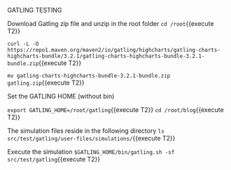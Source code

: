 

GATLING TESTING

Download Gatling zip file and unzip in the root folder
`cd /root`{{execute T2}}

`curl -L -O https://repo1.maven.org/maven2/io/gatling/highcharts/gatling-charts-highcharts-bundle/3.2.1/gatling-charts-highcharts-bundle-3.2.1-bundle.zip`{{execute T2}}

`mv gatling-charts-highcharts-bundle-3.2.1-bundle.zip gatling.zip`{{execute T2}}

Set the GATLING HOME (without bin)

`export GATLING_HOME=/root/gatling`{{execute T2}}
`cd /root/blog`{{execute T2}}

The simulation files reside in the following directory
`ls src/test/gatling/user-files/simulations/`{{execute T2}}

Execute the simulation
`$GATLING_HOME/bin/gatling.sh -sf src/test/gatling`{{execute T2}}
